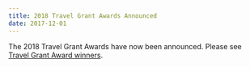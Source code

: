 ```yaml
---
title: 2018 Travel Grant Awards Announced
date: 2017-12-01
---
```

The 2018 Travel Grant Awards have now been announced. Please see [Travel
Grant Award winners](../programs/travel-grants/awards.html).
